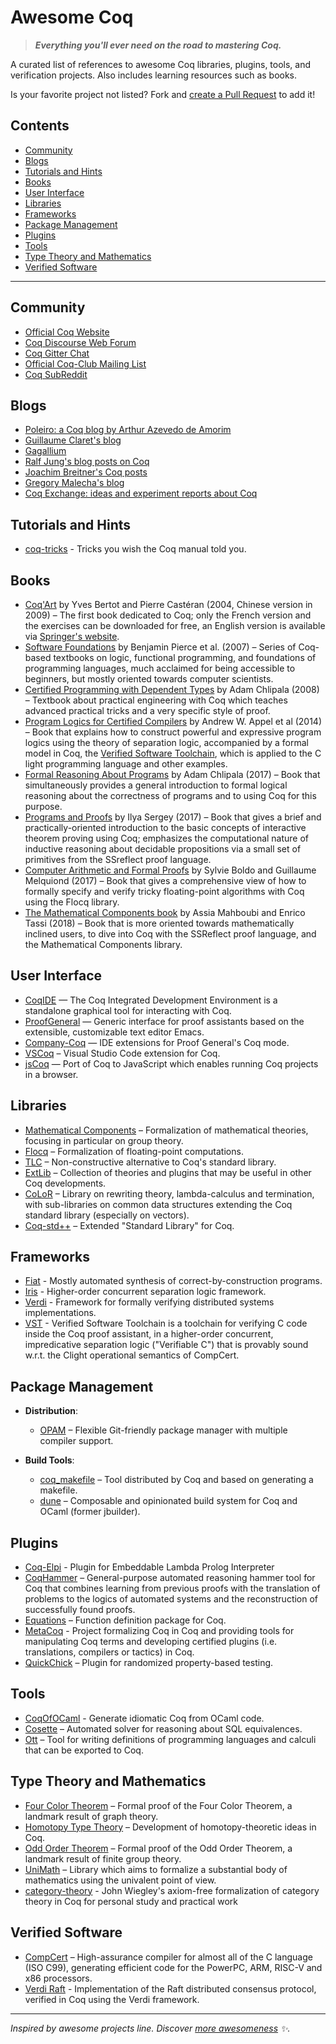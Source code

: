 Awesome Coq
===========

> _**Everything you'll ever need on the road to mastering Coq.**_

A curated list of references to awesome Coq libraries, plugins, tools, and verification projects. Also includes learning resources such as books.

Is your favorite project not listed? Fork and [create a Pull Request](https://github.com/coq-community/awesome-coq/edit/master/README.md) to add it!

## Contents

- [Community](#community)
- [Blogs](#blogs)
- [Tutorials and Hints](#tutorials-and-hints)
- [Books](#books)
- [User Interface](#user-interface)
- [Libraries](#libraries)
- [Frameworks](#frameworks)
- [Package Management](#package-management)
- [Plugins](#plugins)
- [Tools](#tools)
- [Type Theory and Mathematics](#type-theory-and-mathematics)
- [Verified Software](#verified-software)

* * *

## Community

- [Official Coq Website](https://coq.inria.fr)
- [Coq Discourse Web Forum](https://coq.discourse.group)
- [Coq Gitter Chat](https://gitter.im/coq/coq)
- [Official Coq-Club Mailing List](https://sympa.inria.fr/sympa/arc/coq-club)
- [Coq SubReddit](https://www.reddit.com/r/coq/)

## Blogs

- [Poleiro: a Coq blog by Arthur Azevedo de Amorim](http://poleiro.info)
- [Guillaume Claret's blog](http://coq-blog.clarus.me)
- [Gagallium](http://gallium.inria.fr/blog)
- [Ralf Jung's blog posts on Coq](https://www.ralfj.de/blog/categories/coq.html)
- [Joachim Breitner's Coq posts](http://www.joachim-breitner.de/blog/tag/Coq)
- [Gregory Malecha's blog](https://gmalecha.github.io)
- [Coq Exchange: ideas and experiment reports about Coq](https://project.inria.fr/coqexchange/news/)

## Tutorials and Hints

- [coq-tricks](https://github.com/tchajed/coq-tricks) - Tricks you wish the Coq manual told you.

## Books

- [Coq'Art](https://www.labri.fr/perso/casteran/CoqArt/) by Yves Bertot and Pierre Castéran (2004, Chinese version in 2009) – The first book dedicated to Coq; only the French version and the exercises can be downloaded for free, an English version is available via [Springer's website](https://link.springer.com/book/10.1007/978-3-662-07964-5).
- [Software Foundations](https://softwarefoundations.cis.upenn.edu) by Benjamin Pierce et al. (2007) – Series of Coq-based textbooks on logic, functional programming, and foundations of programming languages, much acclaimed for being accessible to beginners, but mostly oriented towards computer scientists.
- [Certified Programming with Dependent Types](http://adam.chlipala.net/cpdt/) by Adam Chlipala (2008) – Textbook about practical engineering with Coq which teaches advanced practical tricks and a very specific style of proof.
- [Program Logics for Certified Compilers](https://www.cambridge.org/us/academic/subjects/computer-science/programming-languages-and-applied-logic/program-logics-certified-compilers) by Andrew W. Appel et al (2014) – Book that explains how to construct powerful and expressive program logics using the theory of separation logic, accompanied by a formal model in Coq, the [Verified Software Toolchain](https://vst.cs.princeton.edu), which is applied to the C light programming language and other examples.
- [Formal Reasoning About Programs](http://adam.chlipala.net/frap/) by Adam Chlipala (2017) – Book that simultaneously provides a general introduction to formal logical reasoning about the correctness of programs and to using Coq for this purpose.
- [Programs and Proofs](https://ilyasergey.net/pnp/) by Ilya Sergey (2017) – Book that gives a brief and practically-oriented introduction to the basic concepts of interactive theorem proving using Coq; emphasizes the computational nature of inductive reasoning about decidable propositions via a small set of primitives from the SSreflect proof language.
- [Computer Arithmetic and Formal Proofs](http://iste.co.uk/book.php?id=1238) by Sylvie Boldo and Guillaume Melquiond (2017) – Book that gives a comprehensive view of how to formally specify and verify tricky floating-point algorithms with Coq using the Flocq library.
- [The Mathematical Components book](https://math-comp.github.io/mcb/) by Assia Mahboubi and Enrico Tassi (2018) – Book that is more oriented towards mathematically inclined users, to dive into Coq with the SSReflect proof language, and the Mathematical Components library.

## User Interface

- [CoqIDE](https://coq.inria.fr/refman/practical-tools/coqide.html) — The Coq Integrated Development Environment is a standalone graphical tool for interacting with Coq.
- [ProofGeneral](https://proofgeneral.github.io/) — Generic interface for proof assistants based on the extensible, customizable text editor Emacs.
- [Company-Coq](https://github.com/cpitclaudel/company-coq) — IDE extensions for Proof General's Coq mode.
- [VSCoq](https://github.com/coq-community/vscoq) – Visual Studio Code extension for Coq.
- [jsCoq](https://github.com/ejgallego/jscoq) — Port of Coq to JavaScript which enables running Coq projects in a browser.

## Libraries

- [Mathematical Components](http://math-comp.github.io) – Formalization of mathematical theories, focusing in particular on group theory.
- [Flocq](http://flocq.gforge.inria.fr) – Formalization of floating-point computations.
- [TLC](http://www.chargueraud.org/softs/tlc/) – Non-constructive alternative to Coq's standard library.
- [ExtLib](https://github.com/coq-community/coq-ext-lib) – Collection of theories and plugins that may be useful in other Coq developments.
- [CoLoR](http://color.inria.fr) – Library on rewriting theory, lambda-calculus and termination, with sub-libraries on common data structures extending the Coq standard library (especially on vectors).
- [Coq-std++](https://gitlab.mpi-sws.org/iris/stdpp) – Extended "Standard Library" for Coq.

## Frameworks

- [Fiat](https://github.com/mit-plv/fiat) - Mostly automated synthesis of correct-by-construction programs. 
- [Iris](https://iris-project.org) - Higher-order concurrent separation logic framework.
- [Verdi](https://github.com/uwplse/verdi) - Framework for formally verifying distributed systems implementations.
- [VST](https://vst.cs.princeton.edu) -  Verified Software Toolchain is a toolchain for verifying C code inside the Coq proof assistant, in a higher-order concurrent, impredicative separation logic ("Verifiable C") that is provably sound w.r.t. the Clight operational semantics of CompCert.

## Package Management

- **Distribution**:
  - [OPAM](https://opam.ocaml.org) – Flexible Git-friendly package manager with multiple compiler support.

- **Build Tools**:
  - [coq_makefile](https://coq.inria.fr/refman/practical-tools/utilities.html) – Tool distributed by Coq and based on generating a makefile.
  - [dune](https://github.com/ocaml/dune) – Composable and opinionated build system for Coq and OCaml (former jbuilder).

## Plugins

- [Coq-Elpi](https://github.com/LPCIC/coq-elpi) - Plugin for Embeddable Lambda Prolog Interpreter
- [CoqHammer](https://github.com/lukaszcz/coqhammer) – General-purpose automated reasoning hammer tool for Coq that combines learning from previous proofs with the translation of problems to the logics of automated systems and the reconstruction of successfully found proofs.
- [Equations](https://github.com/mattam82/Coq-Equations) – Function definition package for Coq.
- [MetaCoq](https://github.com/MetaCoq/metacoq) - Project formalizing Coq in Coq and providing tools for manipulating Coq terms and developing certified plugins (i.e. translations, compilers or tactics) in Coq.
- [QuickChick](https://github.com/QuickChick/QuickChick) – Plugin for randomized property-based testing.

## Tools

- [CoqOfOCaml](https://github.com/clarus/coq-of-ocaml) - Generate idiomatic Coq from OCaml code.
- [Cosette](https://github.com/uwdb/Cosette) – Automated solver for reasoning about SQL equivalences.
- [Ott](https://github.com/ott-lang/ott) – Tool for writing definitions of programming languages and calculi that can be exported to Coq.

## Type Theory and Mathematics

- [Four Color Theorem](https://github.com/math-comp/fourcolor) – Formal proof of the Four Color Theorem, a landmark result of graph theory.
- [Homotopy Type Theory](https://github.com/HoTT/HoTT) – Development of homotopy-theoretic ideas in Coq.
- [Odd Order Theorem](https://github.com/math-comp/odd-order) – Formal proof of the Odd Order Theorem, a landmark result of finite group theory.
- [UniMath](https://github.com/UniMath/UniMath) – Library which aims to formalize a substantial body of mathematics using the univalent point of view.
- [category-theory](https://github.com/jwiegley/category-theory) - John Wiegley's axiom-free formalization of category theory in Coq for personal study and practical work

## Verified Software

- [CompCert](http://compcert.inria.fr) – High-assurance compiler for almost all of the C language (ISO C99), generating efficient code for the PowerPC, ARM, RISC-V and x86 processors.
- [Verdi Raft](https://github.com/uwplse/verdi-raft) - Implementation of the Raft distributed consensus protocol, verified in Coq using the Verdi framework.

* * *

_Inspired by awesome projects line. Discover [more awesomeness](https://github.com/bayandin/awesome-awesomeness) :sparkles:._

